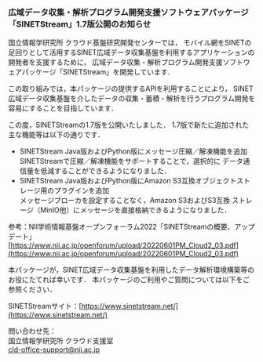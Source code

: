 ### 広域データ収集・解析プログラム開発支援ソフトウェアパッケージ<br>「SINETStream」1.7版公開のお知らせ

国立情報学研究所 クラウド基盤研究開発センターでは，
モバイル網をSINETの足回りとして活用するSINET広域データ収集基盤を利用するアプリケーションの開発者を支援するために，
広域データ収集・解析プログラム開発支援ソフトウェアパッケージ「SINETStream」を開発しています．

この取り組みでは，本パッケージの提供するAPIを利用することにより，
SINET広域データ収集基盤を介したデータの収集・蓄積・解析を行うプログラム開発を容易にすることを目指しています．

この度，SINETStreamの1.7版を公開いたしました．
1.7版で新たに追加された主な機能等は以下の通りです．

* SINETStream Java版およびPython版にメッセージ圧縮／解凍機能を追加<br>
    SINETStreamで圧縮／解凍機能をサポートすることで，選択的に
    データ通信量を低減することができるようになりました．
* SINETStream Java版およびPython版にAmazon S3互換オブジェクトストレージ用のプラグインを追加<br>
    メッセージブローカを設定することなく，Amazon S3およびS3互換
    ストレージ（MinIO他）にメッセージを直接格納できるようになりました．

参考：NII学術情報基盤オープンフォーラム2022「SINETStreamの概要、アップデート」<br>
[https://www.nii.ac.jp/openforum/upload/20220601PM_Cloud2_03.pdf](https://www.nii.ac.jp/openforum/upload/20220601PM_Cloud2_03.pdf)

本パッケージが，SINET広域データ収集基盤を利用したデータ解析環境構築等のお役にたてれば幸いです．
本パッケージのご利用やご質問については以下をご参照ください．

SINETStreamサイト：[https://www.sinetstream.net/](https://www.sinetstream.net/)

問い合わせ先：<br>
国立情報学研究所 クラウド支援室<br>
[cld-office-support@nii.ac.jp](mailto:cld-office-support@nii.ac.jp)
